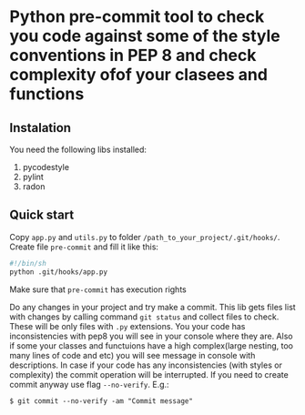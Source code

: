 Python pre-commit tool to check you code against some of the style conventions in PEP 8 and check complexity ofof your clasees and functions
==========

Instalation
-----------

You need the following libs installed:
1. pycodestyle
2. pylint
3. radon


Quick start
-----------
Copy `app.py` and `utils.py` to folder `/path_to_your_project/.git/hooks/`.
Create file `pre-commit` and fill it like this:
```bash
#!/bin/sh
python .git/hooks/app.py
```

Make sure that `pre-commit` has execution rights

Do any changes in your project and try make a commit. 
This lib gets files list with changes by calling command `git status` and collect files to check. These will be only files with `.py` extensions.
You your code has inconsistencies with pep8 you will see in your console where they are. Also if some your classes and functuions have a high complex(large nesting, too many lines of code and etc) you will see message in console with descriptions.
In case if your code has any inconsistencies (with styles or complexity) the commit operation will be interrupted.
If you need to create commit anyway use flag `--no-verify`. E.g.:
```shell
$ git commit --no-verify -am "Commit message"
```